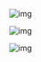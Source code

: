 ![img](file:///C:/Users/zheng/Pictures/详情页测试1.png.png)

![img](file:///C:/Users/zheng/Pictures/详情页测试2.png)

![img](file:///C:/Users/zheng/Pictures/详情页测试3.png)